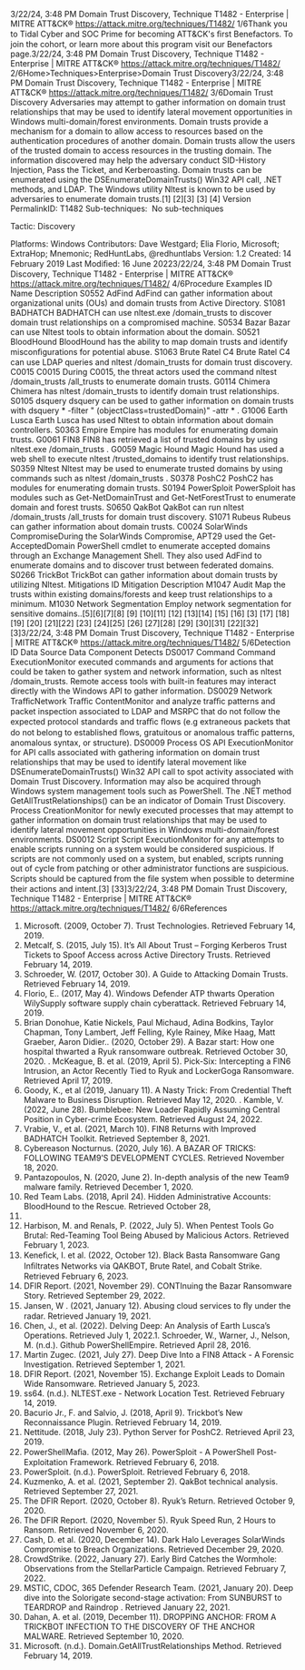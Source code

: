3/22/24, 3:48 PM Domain Trust Discovery, Technique T1482 - Enterprise | MITRE ATT&CK®
https://attack.mitre.org/techniques/T1482/ 1/6Thank you to Tidal Cyber and SOC Prime for becoming ATT&CK's ﬁrst Benefactors. To join the cohort, or learn more about this program visit our
Benefactors page.3/22/24, 3:48 PM Domain Trust Discovery, Technique T1482 - Enterprise | MITRE ATT&CK®
https://attack.mitre.org/techniques/T1482/ 2/6Home>Techniques>Enterprise>Domain Trust Discovery3/22/24, 3:48 PM Domain Trust Discovery, Technique T1482 - Enterprise | MITRE ATT&CK®
https://attack.mitre.org/techniques/T1482/ 3/6Domain Trust Discovery
Adversaries may attempt to gather information on domain trust relationships that may be used to identify lateral movement opportunities in
Windows multi-domain/forest environments. Domain trusts provide a mechanism for a domain to allow access to resources based on the
authentication procedures of another domain. Domain trusts allow the users of the trusted domain to access resources in the trusting
domain. The information discovered may help the adversary conduct SID-History Injection, Pass the Ticket, and Kerberoasting. Domain
trusts can be enumerated using the DSEnumerateDomainTrusts() Win32 API call, .NET methods, and LDAP. The Windows utility Nltest is
known to be used by adversaries to enumerate domain trusts.[1]
[2][3]
[3]
[4]
Version PermalinkID: T1482
Sub-techniques:  No sub-techniques

Tactic: Discovery

Platforms: Windows
Contributors: Dave Westgard; Elia Florio, Microsoft; ExtraHop; Mnemonic; RedHuntLabs, @redhuntlabs
Version: 1.2
Created: 14 February 2019
Last Modiﬁed: 16 June 20223/22/24, 3:48 PM Domain Trust Discovery, Technique T1482 - Enterprise | MITRE ATT&CK®
https://attack.mitre.org/techniques/T1482/ 4/6Procedure Examples
ID Name Description
S0552 AdFind AdFind can gather information about organizational units (OUs) and domain trusts from Active Directory.
S1081 BADHATCH BADHATCH can use nltest.exe /domain\_trusts to discover domain trust relationships on a
compromised machine.
S0534 Bazar Bazar can use Nltest tools to obtain information about the domain.
S0521 BloodHound BloodHound has the ability to map domain trusts and identify misconﬁgurations for potential abuse.
S1063 Brute Ratel C4 Brute Ratel C4 can use LDAP queries and nltest /domain\_trusts for domain trust discovery.
C0015 C0015 During C0015, the threat actors used the command nltest /domain\_trusts /all\_trusts to enumerate
domain trusts.
G0114 Chimera Chimera has nltest /domain\_trusts to identify domain trust relationships.
S0105 dsquery dsquery can be used to gather information on domain trusts with dsquery \* -filter "
(objectClass=trustedDomain)" -attr \* .
G1006 Earth Lusca Earth Lusca has used Nltest to obtain information about domain controllers.
S0363 Empire Empire has modules for enumerating domain trusts.
G0061 FIN8 FIN8 has retrieved a list of trusted domains by using nltest.exe /domain\_trusts .
G0059 Magic Hound Magic Hound has used a web shell to execute nltest /trusted\_domains to identify trust relationships.
S0359 Nltest Nltest may be used to enumerate trusted domains by using commands such as nltest
/domain\_trusts .
S0378 PoshC2 PoshC2 has modules for enumerating domain trusts.
S0194 PowerSploit PowerSploit has modules such as Get-NetDomainTrust and Get-NetForestTrust to enumerate
domain and forest trusts.
S0650 QakBot QakBot can run nltest /domain\_trusts /all\_trusts for domain trust discovery.
S1071 Rubeus Rubeus can gather information about domain trusts.
C0024 SolarWinds
CompromiseDuring the SolarWinds Compromise, APT29 used the Get-AcceptedDomain PowerShell cmdlet to
enumerate accepted domains through an Exchange Management Shell. They also used AdFind to
enumerate domains and to discover trust between federated domains.
S0266 TrickBot TrickBot can gather information about domain trusts by utilizing Nltest.
Mitigations
ID Mitigation Description
M1047 Audit Map the trusts within existing domains/forests and keep trust relationships to a minimum.
M1030 Network Segmentation Employ network segmentation for sensitive domains..[5][6][7][8]
[9]
[10][11]
[12]
[13][14]
[15]
[16]
[3]
[17]
[18]
[19]
[20]
[21][22]
[23]
[24][25]
[26]
[27][28]
[29]
[30][31]
[22][32]
[3]3/22/24, 3:48 PM Domain Trust Discovery, Technique T1482 - Enterprise | MITRE ATT&CK®
https://attack.mitre.org/techniques/T1482/ 5/6Detection
ID Data Source Data Component Detects
DS0017 Command Command
ExecutionMonitor executed commands and arguments for actions that could be taken to gather
system and network information, such as nltest /domain\_trusts. Remote access tools
with built-in features may interact directly with the Windows API to gather information.
DS0029 Network TraﬃcNetwork Traﬃc
ContentMonitor and analyze traﬃc patterns and packet inspection associated to LDAP and
MSRPC that do not follow the expected protocol standards and traﬃc ﬂows (e.g
extraneous packets that do not belong to established ﬂows, gratuitous or anomalous
traﬃc patterns, anomalous syntax, or structure).
DS0009 Process OS API
ExecutionMonitor for API calls associated with gathering information on domain trust
relationships that may be used to identify lateral movement like
DSEnumerateDomainTrusts() Win32 API call to spot activity associated with Domain
Trust Discovery. Information may also be acquired through Windows system
management tools such as PowerShell. The .NET method GetAllTrustRelationships() can
be an indicator of Domain Trust Discovery.
Process
CreationMonitor for newly executed processes that may attempt to gather information on domain
trust relationships that may be used to identify lateral movement opportunities in
Windows multi-domain/forest environments.
DS0012 Script Script
ExecutionMonitor for any attempts to enable scripts running on a system would be considered
suspicious. If scripts are not commonly used on a system, but enabled, scripts running
out of cycle from patching or other administrator functions are suspicious. Scripts
should be captured from the ﬁle system when possible to determine their actions and
intent.[3]
[33]3/22/24, 3:48 PM Domain Trust Discovery, Technique T1482 - Enterprise | MITRE ATT&CK®
https://attack.mitre.org/techniques/T1482/ 6/6References
1. Microsoft. (2009, October 7). Trust Technologies. Retrieved
February 14, 2019.
2. Metcalf, S. (2015, July 15). It’s All About Trust – Forging
Kerberos Trust Tickets to Spoof Access across Active
Directory Trusts. Retrieved February 14, 2019.
3. Schroeder, W. (2017, October 30). A Guide to Attacking
Domain Trusts. Retrieved February 14, 2019.
4. Florio, E.. (2017, May 4). Windows Defender ATP thwarts
Operation WilySupply software supply chain cyberattack.
Retrieved February 14, 2019.
5. Brian Donohue, Katie Nickels, Paul Michaud, Adina Bodkins,
Taylor Chapman, Tony Lambert, Jeff Felling, Kyle Rainey, Mike
Haag, Matt Graeber, Aaron Didier.. (2020, October 29). A Bazar
start: How one hospital thwarted a Ryuk ransomware
outbreak. Retrieved October 30, 2020.
. McKeague, B. et al. (2019, April 5). Pick-Six: Intercepting a
FIN6 Intrusion, an Actor Recently Tied to Ryuk and
LockerGoga Ransomware. Retrieved April 17, 2019.
7. Goody, K., et al (2019, January 11). A Nasty Trick: From
Credential Theft Malware to Business Disruption. Retrieved
May 12, 2020.
. Kamble, V. (2022, June 28). Bumblebee: New Loader Rapidly
Assuming Central Position in Cyber-crime Ecosystem.
Retrieved August 24, 2022.
9. Vrabie, V., et al. (2021, March 10). FIN8 Returns with Improved
BADHATCH Toolkit. Retrieved September 8, 2021.
10. Cybereason Nocturnus. (2020, July 16). A BAZAR OF TRICKS:
FOLLOWING TEAM9’S DEVELOPMENT CYCLES. Retrieved
November 18, 2020.
11. Pantazopoulos, N. (2020, June 2). In-depth analysis of the
new Team9 malware family. Retrieved December 1, 2020.
12. Red Team Labs. (2018, April 24). Hidden Administrative
Accounts: BloodHound to the Rescue. Retrieved October 28,
2020.
13. Harbison, M. and Renals, P. (2022, July 5). When Pentest Tools
Go Brutal: Red-Teaming Tool Being Abused by Malicious
Actors. Retrieved February 1, 2023.
14. Keneﬁck, I. et al. (2022, October 12). Black Basta Ransomware
Gang Inﬁltrates Networks via QAKBOT, Brute Ratel, and Cobalt
Strike. Retrieved February 6, 2023.
15. DFIR Report. (2021, November 29). CONTInuing the Bazar
Ransomware Story. Retrieved September 29, 2022.
1. Jansen, W . (2021, January 12). Abusing cloud services to ﬂy
under the radar. Retrieved January 19, 2021.
17. Chen, J., et al. (2022). Delving Deep: An Analysis of Earth
Lusca’s Operations. Retrieved July 1, 2022.1. Schroeder, W., Warner, J., Nelson, M. (n.d.). Github
PowerShellEmpire. Retrieved April 28, 2016.
19. Martin Zugec. (2021, July 27). Deep Dive Into a FIN8 Attack - A
Forensic Investigation. Retrieved September 1, 2021.
20. DFIR Report. (2021, November 15). Exchange Exploit Leads to
Domain Wide Ransomware. Retrieved January 5, 2023.
21. ss64. (n.d.). NLTEST.exe - Network Location Test. Retrieved
February 14, 2019.
22. Bacurio Jr., F. and Salvio, J. (2018, April 9). Trickbot’s New
Reconnaissance Plugin. Retrieved February 14, 2019.
23. Nettitude. (2018, July 23). Python Server for PoshC2.
Retrieved April 23, 2019.
24. PowerShellMaﬁa. (2012, May 26). PowerSploit - A PowerShell
Post-Exploitation Framework. Retrieved February 6, 2018.
25. PowerSploit. (n.d.). PowerSploit. Retrieved February 6, 2018.
2. Kuzmenko, A. et al. (2021, September 2). QakBot technical
analysis. Retrieved September 27, 2021.
27. The DFIR Report. (2020, October 8). Ryuk’s Return. Retrieved
October 9, 2020.
2. The DFIR Report. (2020, November 5). Ryuk Speed Run, 2
Hours to Ransom. Retrieved November 6, 2020.
29. Cash, D. et al. (2020, December 14). Dark Halo Leverages
SolarWinds Compromise to Breach Organizations. Retrieved
December 29, 2020.
30. CrowdStrike. (2022, January 27). Early Bird Catches the
Wormhole: Observations from the StellarParticle Campaign.
Retrieved February 7, 2022.
31. MSTIC, CDOC, 365 Defender Research Team. (2021, January
20). Deep dive into the Solorigate second-stage activation:
From SUNBURST to TEARDROP and Raindrop . Retrieved
January 22, 2021.
32. Dahan, A. et al. (2019, December 11). DROPPING ANCHOR:
FROM A TRICKBOT INFECTION TO THE DISCOVERY OF THE
ANCHOR MALWARE. Retrieved September 10, 2020.
33. Microsoft. (n.d.). Domain.GetAllTrustRelationships Method.
Retrieved February 14, 2019.